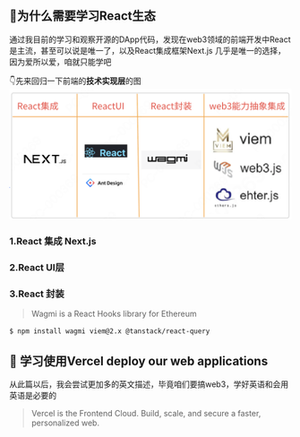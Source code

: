 ## 🤔为什么需要学习React生态

通过我目前的学习和观察开源的DApp代码，发现在web3领域的前端开发中React是主流，甚至可以说是唯一了，以及React集成框架Next.js 几乎是唯一的选择，因为爱所以爱，咱就只能学吧


👇先来回归一下前端的**技术实现层**的图
![react生态](../assets/react.png)

### 1.React 集成 Next.js

### 2.React UI层

### 3.React 封装
>Wagmi is a React Hooks library for Ethereum

```shell
$ npm install wagmi viem@2.x @tanstack/react-query
 ```


## 🔧 学习使用Vercel deploy  our web applications

从此篇以后，我会尝试更加多的英文描述，毕竟咱们要搞web3，学好英语和会用英语是必要的
> Vercel is the Frontend Cloud. Build, scale, and secure a faster, personalized web.